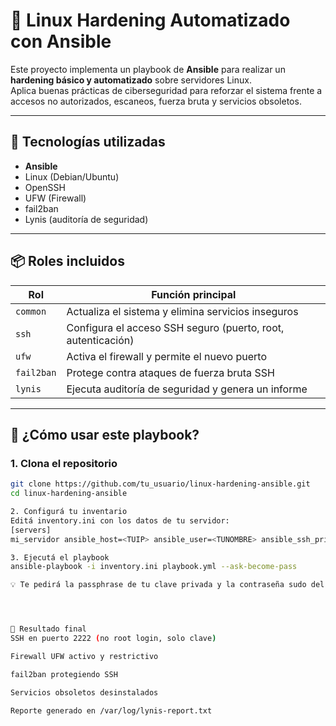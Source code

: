 # 🔐 Linux Hardening Automatizado con Ansible

Este proyecto implementa un playbook de **Ansible** para realizar un **hardening básico y automatizado** sobre servidores Linux.  
Aplica buenas prácticas de ciberseguridad para reforzar el sistema frente a accesos no autorizados, escaneos, fuerza bruta y servicios obsoletos.

---

## 🧰 Tecnologías utilizadas

- **Ansible**
- Linux (Debian/Ubuntu)
- OpenSSH
- UFW (Firewall)
- fail2ban
- Lynis (auditoría de seguridad)

---

## 📦 Roles incluidos

| Rol       | Función principal |
|-----------|--------------------|
| `common`  | Actualiza el sistema y elimina servicios inseguros |
| `ssh`     | Configura el acceso SSH seguro (puerto, root, autenticación) |
| `ufw`     | Activa el firewall y permite el nuevo puerto |
| `fail2ban`| Protege contra ataques de fuerza bruta SSH |
| `lynis`   | Ejecuta auditoría de seguridad y genera un informe |

---

## 🚀 ¿Cómo usar este playbook?

### 1. Clona el repositorio

```bash
git clone https://github.com/tu_usuario/linux-hardening-ansible.git
cd linux-hardening-ansible

2. Configurá tu inventario
Editá inventory.ini con los datos de tu servidor:
[servers]
mi_servidor ansible_host=<TUIP> ansible_user=<TUNOMBRE> ansible_ssh_private_key_file=/home/usuario/.ssh/id_rsa

3. Ejecutá el playbook
ansible-playbook -i inventory.ini playbook.yml --ask-become-pass

💡 Te pedirá la passphrase de tu clave privada y la contraseña sudo del servidor.




📂 Resultado final
SSH en puerto 2222 (no root login, solo clave)

Firewall UFW activo y restrictivo

fail2ban protegiendo SSH

Servicios obsoletos desinstalados

Reporte generado en /var/log/lynis-report.txt
